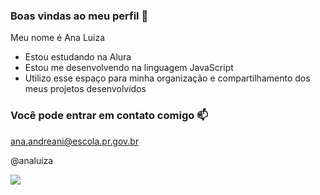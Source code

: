 ### Boas vindas ao meu perfil 🖤

Meu nome é Ana Luiza

- Estou estudando na Alura
- Estou me desenvolvendo na linguagem JavaScript
- Utilizo esse espaço para minha organização e compartilhamento dos meus projetos desenvolvidos

### Você pode entrar em contato comigo 📫

ana.andreani@escola.pr.gov.br

@analuiza

![](https://media.tenor.com/Z6l7nsvFqf0AAAAi/cat-kitten.gif)
